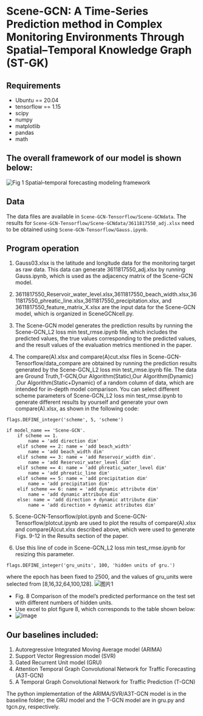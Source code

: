 # Scene-GCN: A Time-Series Prediction method in Complex Monitoring Environments Through Spatial–Temporal Knowledge Graph (ST-GK)
## Requirements
- Ubuntu == 20.04
- tensorflow == 1.15
- scipy
- numpy
- matplotlib
- pandas
- math
## The overall framework of our model is shown below:
![Fig  1 Spatial–temporal forecasting modeling framework](https://github.com/user-attachments/assets/37ac7620-d84b-4215-b3bd-5553b56122ec)
## Data
The data files are available in `Scene-GCN-Tensorflow/Scene-GCNdata`. The results for `Scene-GCN-Tensorflow/Scene-GCNdata/3611817550_adj.xlsx` need to be obtained using `Scene-GCN-Tensorflow/Gauss.ipynb`.
## Program operation
1. Gauss03.xlsx is the latitude and longitude data for the monitoring target as raw data. This data can generate 3611817550_adj.xlsx by running Gauss.ipynb, which is used as the adjacency matrix of the Scene-GCN model.

2. 3611817550_Reservoir_water_level.xlsx,3611817550_beach_width.xlsx,3611817550_phreatic_line.xlsx,3611817550_precipitation.xlsx, and 3611817550_feature_matrix_X.xlsx are the input data for the Scene-GCN model, which is organized in SceneGCNcell.py.

3. The Scene-GCN model generates the prediction results by running the Scene-GCN_L2 loss min test_rmse.ipynb file, which includes the predicted values, the true values corresponding to the predicted values, and the result values of the evaluation metrics mentioned in the paper.

4. The compare(A).xlsx and compare(A)cut.xlsx files in Scene-GCN-Tensorflow/data_compare are obtained by running the prediction results generated by the Scene-GCN_L2 loss min test_rmse.ipynb file. The data are Ground Truth,T-GCN,Our Algorithm(Static),Our Algorithm(Dynamic) ,Our Algorithm(Static+Dynamic) of a random column of data, which are intended for in-depth model comparison.
You can select different scheme parameters of Scene-GCN_L2 loss min test_rmse.ipynb to generate different results by yourself and generate your own compare(A).xlsx, as shown in the following code:
```
flags.DEFINE_integer('scheme', 5, 'scheme')

if model_name == 'Scene-GCN'.
    if scheme == 1.
        name = 'add direction dim'
    elif scheme == 2: name = 'add beach_width'
        name = 'add beach_width dim'
    elif scheme == 3: name = 'add Reservoir_width dim'.
        name = 'add Reservoir_water_level dim'
    elif scheme == 4: name = 'add phreatic_water_level dim'
        name = 'add phreatic_line dim'
    elif scheme == 5: name = 'add precipitation dim'
        name = 'add precipitation dim'
    elif scheme == 6: name = 'add dynamic attribute dim'
        name = 'add dynamic attribute dim'
    else: name = 'add direction + dynamic attribute dim'
        name = 'add direction + dynamic attributes dim'
```
        
5. Scene-GCN-Tensorflow/plot.ipynb and Scene-GCN-Tensorflow/plotcut.ipynb are used to plot the results of compare(A).xlsx and compare(A)cut.xlsx described above, which were used to generate Figs. 9-12 in the Results section of the paper.

6. Use this line of code in Scene-GCN_L2 loss min test_rmse.ipynb for resizing this parameter. 
```
flags.DEFINE_integer('gru_units', 100, 'hidden units of gru.')
```
where the epoch has been fixed to 2500, and the values of gru_units were selected from [8,16,32,64,100,128].
![图片1](https://github.com/user-attachments/assets/490edc53-d75f-416b-89b3-931d00a941f0)
* Fig. 8 Comparison of the model’s predicted performance on the test set with different numbers of hidden units.
* Use excel to plot figure 8, which corresponds to the table shown below:
* ![image](https://github.com/user-attachments/assets/76e59359-2a5a-4c36-9f71-eb43c266c6e3)

## Our baselines included:
1. Autoregressive Integrated Moving Average model (ARIMA)
2. Support Vector Regression model (SVR)
3. Gated Recurrent Unit model (GRU)
4. Attention Temporal Graph Convolutional Network for Traffic Forecasting (A3T-GCN)
5. A Temporal Graph Convolutional Network for Traffic Prediction (T-GCN)

The python implementation of the ARIMA/SVR/A3T-GCN model is in the baseline folder; the GRU model and the T-GCN model are in gru.py and tgcn.py, respectively.

